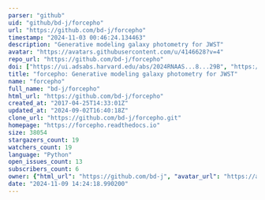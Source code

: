 ```yaml
---
parser: "github"
uid: "github/bd-j/forcepho"
url: "https://github.com/bd-j/forcepho"
timestamp: "2024-11-03 00:46:24.134463"
description: "Generative modeling galaxy photometry for JWST"
avatar: "https://avatars.githubusercontent.com/u/4146628?v=4"
repo_url: "https://github.com/bd-j/forcepho"
doi: ["https://ui.adsabs.harvard.edu/abs/2024RNAAS...8...29B", "https://ui.adsabs.harvard.edu/abs/2024ascl.soft10006B/abstract"]
title: "forcepho: Generative modeling galaxy photometry for JWST"
name: "forcepho"
full_name: "bd-j/forcepho"
html_url: "https://github.com/bd-j/forcepho"
created_at: "2017-04-25T14:33:01Z"
updated_at: "2024-09-02T16:40:18Z"
clone_url: "https://github.com/bd-j/forcepho.git"
homepage: "https://forcepho.readthedocs.io"
size: 38054
stargazers_count: 19
watchers_count: 19
language: "Python"
open_issues_count: 13
subscribers_count: 6
owner: {"html_url": "https://github.com/bd-j", "avatar_url": "https://avatars.githubusercontent.com/u/4146628?v=4", "login": "bd-j", "type": "User"}
date: "2024-11-09 14:24:18.990200"
---
```

